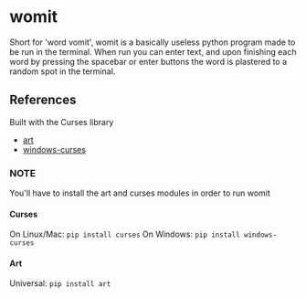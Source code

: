 # womit
Short for 'word vomit', womit is a basically useless python program made to be run in the terminal.
When run you can enter text, and upon finishing each word by pressing the spacebar or enter buttons the word is plastered to a random spot in the terminal.

## References
Built with the Curses library
* [art](https://github.com/sepandhaghighi/art)
* [windows-curses](https://github.com/zephyrproject-rtos/windows-curses)

### NOTE
You'll have to install the art and curses modules in order to run womit

#### Curses
On Linux/Mac:
`pip install curses`
On Windows:
`pip install windows-curses`

#### Art
Universal:
`pip install art`